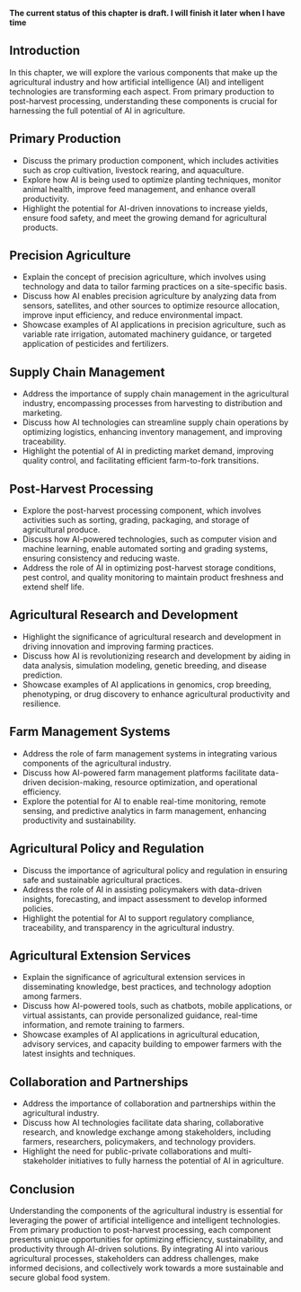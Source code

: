 **The current status of this chapter is draft. I will finish it later when I have time**

Introduction
------------

In this chapter, we will explore the various components that make up the agricultural industry and how artificial intelligence (AI) and intelligent technologies are transforming each aspect. From primary production to post-harvest processing, understanding these components is crucial for harnessing the full potential of AI in agriculture.

Primary Production
------------------

* Discuss the primary production component, which includes activities such as crop cultivation, livestock rearing, and aquaculture.
* Explore how AI is being used to optimize planting techniques, monitor animal health, improve feed management, and enhance overall productivity.
* Highlight the potential for AI-driven innovations to increase yields, ensure food safety, and meet the growing demand for agricultural products.

Precision Agriculture
---------------------

* Explain the concept of precision agriculture, which involves using technology and data to tailor farming practices on a site-specific basis.
* Discuss how AI enables precision agriculture by analyzing data from sensors, satellites, and other sources to optimize resource allocation, improve input efficiency, and reduce environmental impact.
* Showcase examples of AI applications in precision agriculture, such as variable rate irrigation, automated machinery guidance, or targeted application of pesticides and fertilizers.

Supply Chain Management
-----------------------

* Address the importance of supply chain management in the agricultural industry, encompassing processes from harvesting to distribution and marketing.
* Discuss how AI technologies can streamline supply chain operations by optimizing logistics, enhancing inventory management, and improving traceability.
* Highlight the potential of AI in predicting market demand, improving quality control, and facilitating efficient farm-to-fork transitions.

Post-Harvest Processing
-----------------------

* Explore the post-harvest processing component, which involves activities such as sorting, grading, packaging, and storage of agricultural produce.
* Discuss how AI-powered technologies, such as computer vision and machine learning, enable automated sorting and grading systems, ensuring consistency and reducing waste.
* Address the role of AI in optimizing post-harvest storage conditions, pest control, and quality monitoring to maintain product freshness and extend shelf life.

Agricultural Research and Development
-------------------------------------

* Highlight the significance of agricultural research and development in driving innovation and improving farming practices.
* Discuss how AI is revolutionizing research and development by aiding in data analysis, simulation modeling, genetic breeding, and disease prediction.
* Showcase examples of AI applications in genomics, crop breeding, phenotyping, or drug discovery to enhance agricultural productivity and resilience.

Farm Management Systems
-----------------------

* Address the role of farm management systems in integrating various components of the agricultural industry.
* Discuss how AI-powered farm management platforms facilitate data-driven decision-making, resource optimization, and operational efficiency.
* Explore the potential for AI to enable real-time monitoring, remote sensing, and predictive analytics in farm management, enhancing productivity and sustainability.

Agricultural Policy and Regulation
----------------------------------

* Discuss the importance of agricultural policy and regulation in ensuring safe and sustainable agricultural practices.
* Address the role of AI in assisting policymakers with data-driven insights, forecasting, and impact assessment to develop informed policies.
* Highlight the potential for AI to support regulatory compliance, traceability, and transparency in the agricultural industry.

Agricultural Extension Services
-------------------------------

* Explain the significance of agricultural extension services in disseminating knowledge, best practices, and technology adoption among farmers.
* Discuss how AI-powered tools, such as chatbots, mobile applications, or virtual assistants, can provide personalized guidance, real-time information, and remote training to farmers.
* Showcase examples of AI applications in agricultural education, advisory services, and capacity building to empower farmers with the latest insights and techniques.

Collaboration and Partnerships
------------------------------

* Address the importance of collaboration and partnerships within the agricultural industry.
* Discuss how AI technologies facilitate data sharing, collaborative research, and knowledge exchange among stakeholders, including farmers, researchers, policymakers, and technology providers.
* Highlight the need for public-private collaborations and multi-stakeholder initiatives to fully harness the potential of AI in agriculture.

Conclusion
----------

Understanding the components of the agricultural industry is essential for leveraging the power of artificial intelligence and intelligent technologies. From primary production to post-harvest processing, each component presents unique opportunities for optimizing efficiency, sustainability, and productivity through AI-driven solutions. By integrating AI into various agricultural processes, stakeholders can address challenges, make informed decisions, and collectively work towards a more sustainable and secure global food system.
